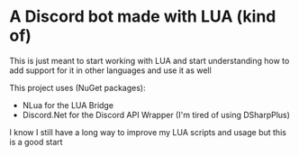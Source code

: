 # A Discord bot made with LUA (kind of)

This is just meant to start working with LUA and start understanding how to add support for it in other languages and use it as well

This project uses (NuGet packages): 
- NLua for the LUA Bridge
- Discord.Net for the Discord API Wrapper (I'm tired of using DSharpPlus)

I know I still have a long way to improve my LUA scripts and usage but this is a good start